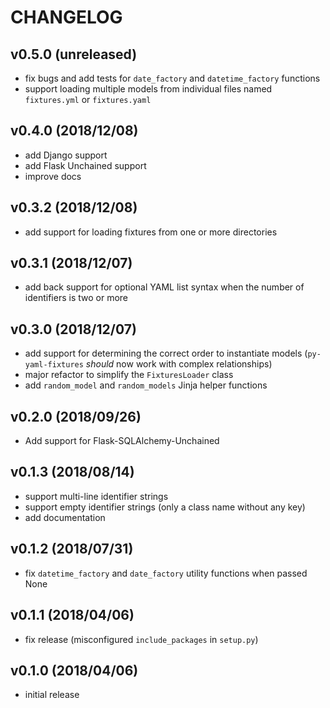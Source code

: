 # CHANGELOG

## v0.5.0 (unreleased)

- fix bugs and add tests for `date_factory` and `datetime_factory` functions
- support loading multiple models from individual files named `fixtures.yml` or `fixtures.yaml`

## v0.4.0 (2018/12/08)

- add Django support
- add Flask Unchained support
- improve docs

## v0.3.2 (2018/12/08)

- add support for loading fixtures from one or more directories

## v0.3.1 (2018/12/07)

- add back support for optional YAML list syntax when the number of identifiers is two or more

## v0.3.0 (2018/12/07)

- add support for determining the correct order to instantiate models (`py-yaml-fixtures` *should* now work with complex relationships)
- major refactor to simplify the `FixturesLoader` class
- add `random_model` and `random_models` Jinja helper functions

## v0.2.0 (2018/09/26)

- Add support for Flask-SQLAlchemy-Unchained

## v0.1.3 (2018/08/14)

- support multi-line identifier strings
- support empty identifier strings (only a class name without any key)
- add documentation

## v0.1.2 (2018/07/31)

- fix `datetime_factory` and `date_factory` utility functions when passed None

## v0.1.1 (2018/04/06)

- fix release (misconfigured `include_packages` in `setup.py`)

## v0.1.0 (2018/04/06)

- initial release

